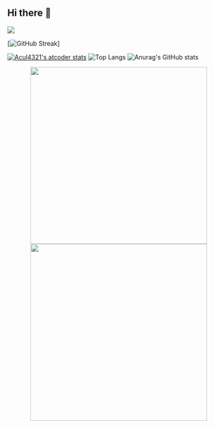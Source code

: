 ## Hi there 👋

![](https://komarev.com/ghpvc/?username=acul4321)

[![GitHub Streak](https://streak-stats.demolab.com?user=Acul4321&center=true&theme=transparent&hide_border=true&card_width=700)]

[![Acul4321's atcoder stats](https://atcoder-readme-stats.vercel.app/stats/Acul4321?theme=default&show_icons=true&width=450)](https://atcoder.jp/users/Acul4321)
![Top Langs](https://github-readme-stats.vercel.app/api/top-langs/?username=Acul4321&theme=transparent&layout=compact)
![Anurag's GitHub stats](https://github-readme-stats.vercel.app/api?username=Acul4321&theme=transparent&show_icons=true)

<p align="center">
    <a href="https://github.com/iwbc-mzk/atcoder-readme-stats">
        <img width="400px" src="https://atcoder-readme-stats.vercel.app/stats/acul4321?theme=darcula&show_history=true&show_icons=true">
    </a>
    <a href="https://github.com/iwbc-mzk/atcoder-readme-stats">
        <img width="400px" src="https://atcoder-readme-stats.vercel.app/heatmap/acul4321?theme=darcula&type=ac">
    </a>
</p>
